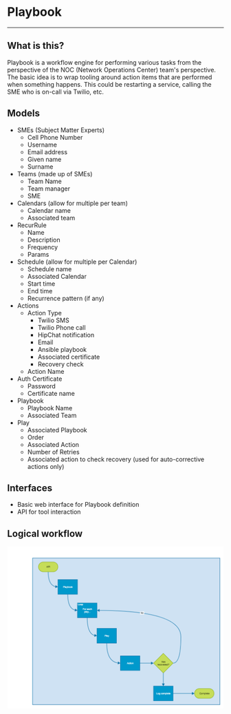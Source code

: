 
# Playbook
----------

## What is this?
Playbook is a workflow engine for performing various tasks from the perspective of the NOC (Network Operations Center) team's perspective.  The basic idea is to wrap tooling around action items that are performed when something happens.  This could be restarting a service, calling the SME who is on-call via Twilio, etc.


## Models
- SMEs (Subject Matter Experts)
  - Cell Phone Number
  - Username
  - Email address
  - Given name
  - Surname
- Teams (made up of SMEs)
  - Team Name
  - Team manager
  - SME
- Calendars (allow for multiple per team)
  - Calendar name
  - Associated team
- RecurRule
  - Name
  - Description
  - Frequency
  - Params
- Schedule (allow for multiple per Calendar)
  - Schedule name
  - Associated Calendar
  - Start time
  - End time
  - Recurrence pattern (if any)
- Actions
  - Action Type
    - Twilio SMS
    - Twilio Phone call
    - HipChat notification
    - Email
    - Ansible playbook
    - Associated certificate
    - Recovery check
  - Action Name
- Auth Certificate
  - Password
  - Certificate name
- Playbook
  - Playbook Name
  - Associated Team
- Play
  - Associated Playbook
  - Order
  - Associated Action
  - Number of Retries
  - Associated action to check recovery (used for auto-corrective actions only)

## Interfaces
- Basic web interface for Playbook definition
- API for tool interaction

## Logical workflow
![Logical workflow](https://github.com/krutaw/Playbook/blob/master/Playbook_workflow.png)
